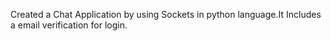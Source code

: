 Created a Chat Application by using Sockets in python language.It Includes a email
verification for login.
